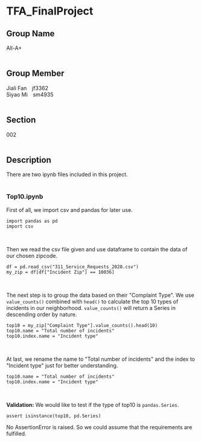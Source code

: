 # TFA_FinalProject

## Group Name ##
All-A+<br /><br />

## Group Member ##
Jiali Fan&emsp;jf3362<br />
Siyao Mi&emsp;sm4935<br /><br />

## Section ##
002<br /><br />

## Description ##

There are two ipynb files included in this project.<br /><br />

### Top10.ipynb ###
First of all, we import csv and pandas for later use. 
```
import pandas as pd
import csv
```
<br />

Then we read the csv file given and use dataframe to contain the data of our chosen zipcode.
```
df = pd.read_csv("311_Service_Requests_2020.csv")
my_zip = df[df["Incident Zip"] == 10036]
```
<br />

The next step is to group the data based on their "Complaint Type". We use `value_counts()` combined with `head()` to calculate the top 10 types of incidents in our neighborhood. `value_counts()` will return a Series in descending order by nature.
```
top10 = my_zip["Complaint Type"].value_counts().head(10)
top10.name = "Total number of incidents"
top10.index.name = "Incident type"
```
<br />

At last, we rename the name to "Total number of incidents" and the index to "Incident type" just for better understanding.
```
top10.name = "Total number of incidents"
top10.index.name = "Incident type"
```
<br />

**Validation:**
We would like to test if the type of top10 is `pandas.Series`.<br />
```
assert isinstance(top10, pd.Series)
```
No AssertionError is raised. So we could assume that the requirements are fulfilled.
<br />
<br />